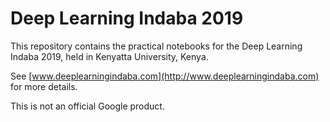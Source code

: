 # Deep Learning Indaba 2019
  
This repository contains the practical notebooks for the Deep Learning Indaba
2019, held in Kenyatta University, Kenya.

See [www.deeplearningindaba.com](http://www.deeplearningindaba.com) for more details.

This is not an official Google product.
